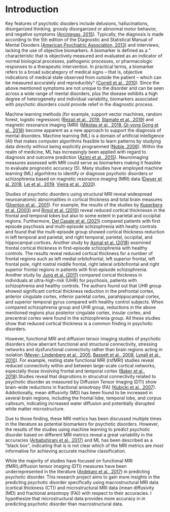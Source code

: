# Introduction

Key features of psychotic disoders include delusions, hallucinations, disorganized thinking, grossly disorganized or abnormal motor behavior, and negative symptoms ([Arciniegas, 2015](https://www.ncbi.nlm.nih.gov/pmc/articles/PMC4455840/)). Typically, the diagnosis is made according to the 5th edition of the Diagnostic and Statistical Manual of Mental Disoders ([American Psychiatric Association, 2013](https://psycnet.apa.org/record/2013-14907-000)) and interviews, lacking the use of objective biomarkers. A biomarker is defined as a " characteristic that is objectively measured and evaluated as an indicator of normal biological processes, pathogenic processes, or pharmacologic responses to a therapeutic intervention. In practical terms, a biomarker refers to a broad subcategory of medical signs – that is, objective indications of medical state observed from outside the patient – which can be measured accurately and reproducibly" ([Correll et al., 2010](https://pubmed.ncbi.nlm.nih.gov/20214698/)). Since the above mentioned symptoms are not unique to the disorder and can be seen across a wide range of mental disorders, plus the disease exhibits a high degree of heterogeneity and individual variability, biomarkers associated with psychotic disorders could provide relief in the diagnostic process. 

Machine learning methods (for example, support vector machines, random forest, logistic regression) ([Rezaii et al., 2019](https://www.nature.com/articles/s41537-019-0077-9), [Stamate et al., 2019](https://www.sciencedirect.com/science/article/pii/S0920996419301616?casa_token=NlqxH4KA11oAAAAA:uShKU5O6khxfPODAPxLEz5kbgw-LNeDWCZye1kc8Qvcih7ymMgDBbsGWKVV4CSh0UhoeUztT0w)) and magnetic resonance imaging (MRI) ([Mikolas et al., 2018](https://link.springer.com/article/10.1186/s12888-018-1678-y),[ Qi-yong Gong et al., 2018](https://academic.oup.com/schizophreniabulletin/article/46/1/17/5365736?login=false)) become apparent as a new approach to support the diagnosis of mental disorders. Machine learning (ML) is a domain of artificial intelligence (AI) that makes computer algorithms feasible to learn patterns by studying data directly without being explicitly programmed ([Noble, 2006](https://www.nature.com/articles/nbt1206-1565)). Within the realm of medicine, ML has increasingly been applied with regard to diagnosis and outcome prediction ([Azimi et al., 2015](https://pubmed.ncbi.nlm.nih.gov/24987050/.)). Neuroimaging measures assessed with MRI could serve as biomarkers making it feasible to evaluate prognostic accuracy (5).
Many studies have employed machine learning (ML) algorhitms to identify or diagnose psychotic disorders or schizophrenia based on magnetic resonance imaging (MRI) data ([Dwyer et al.,2018](https://academic.oup.com/schizophreniabulletin/article/44/5/1060/4911426), [Lei et al., 2019](https://cris.maastrichtuniversity.nl/en/publications/detecting-schizophrenia-at-the-level-of-the-individual-relative-d), [Vieira et al., 2020](https://www.ncbi.nlm.nih.gov/pmc/articles/PMC6942152/)). 

Studies of psychotic disorders using structural MRI reveal widespread neuroanatomic abnormalities in cortical thickness and total brain measures ([Shenton et al., 2001](https://www.ncbi.nlm.nih.gov/pmc/articles/PMC129100/)). For example, the results of the studies by [Kuperberg et al. (2003)](https://pubmed.ncbi.nlm.nih.gov/12963669/) and [Rimol et al. (2010)](https://pubmed.ncbi.nlm.nih.gov/20609836/) reveal reduced cortical thicknessn in the frontal and temporal lobes but also to some extent in parietal and occipital regions. Furthermore, [Del Casale et al. (2021)](http://www.architalbiol.org/index.php/aib/article/view/1593) compared patients with first episode psychosis and multi-episode schizophrenia with healty controls and found that the multi-episode group showed cortical thickness reduction in left temporal and parietal, and right temporal, parietal, occipital, and hippocampal cortices. Another study by [Asmal et al. (2018)](https://pubmed.ncbi.nlm.nih.gov/27572938/) examined frontal cortical thickness in first-episode schizophrenia with healthy controls. The results reveal reduced cortical thickness for a number of frontal regions such as left medial orbitofrontal, left superior frontal, left frontal pole, right rostral middle frontal, right lateral orbitofrontal and right superior frontal regions in patients with first-episode schizophrenia. Another study by [Jung et al. (2011)](https://pubmed.ncbi.nlm.nih.gov/20026559/) compared corical thickness in individuals at ultra-high-risk (UHR) for psychosis, patients with schizophrenia and healthy controls. The authors found out that UHR group showed significant cortical thickness  reduction in the prefrontal cortex, anterior cingulate cortex, inferior parietal cortex, parahippocampal cortex, and superior temporal gyrus compared with healthy control subjects. When compared schizophrenia group and UHR group, reductions in the above mentioned regions plus posterior cingulate cortex, insular cortex, and precentral cortex were found in the schizophrenia group. All these studies show that reduced cortical thickness is a common finding in psychotic disorders.

However, functional MRI and diffusion tensor imaging studies of psychotic disorders show aberrant functional and structural connectivity, stressing networks and dysfunctional connectivity rather than brain regions acting in isolation ([Meyer- Lindenberg et al., 2005](https://jamanetwork.com/journals/jamapsychiatry/article-abstract/208512), [Bassett et al., 2008](https://www.ncbi.nlm.nih.gov/pmc/articles/PMC2878961/), [Lynall et al., 2010](https://pubmed.ncbi.nlm.nih.gov/20631176/)). For example, resting state functional MRI (rsfMRI) studies reveal reduced connectivity within and between large-scale cortical networks, especially those involving frontal and temporal cortex ([Baker et al., 2019](https://pubmed.ncbi.nlm.nih.gov/30988201/)).Studies reveal that disprutions in strucutral connectivity related to psychotic disorder as measured by Diffusion Tensor Imaging (DTI) show brain-wide reductions in fractional anisotropy (FA) ([Kubicki et al., 2007](https://pubmed.ncbi.nlm.nih.gov/16023676/)). Addiotionally, mean diffusivity (MD) has been found to be increased in several brain regions, including the frontal lobe, temporal lobe, and corpus callosum, indicating increased water diffusion and potentially disrupted white matter microstructure. 

Due to those finding, these MRI metrics has been discussed multiple times in the literature as potential biomarkers for psychotic disorders. However, the results of the studies using machine learning to predict psychotic disorder based on different MRI metrics reveal a great variability in the accuracies ([Arbabshirani et al., 2017)](https://www.sciencedirect.com/science/article/abs/pii/S105381191600210X) and ML has been described as a "black box", indicating that is is not clear which of the MRI metrics are most informative for achieving accurate machine classification. 
 
 While the majority of studies have focused on functional MRI (fMRI),diffusion tensor imaging (DTI) measures have been underrepresented in the literature ([Ardekani et al., 2017](https://www.ncbi.nlm.nih.gov/pmc/articles/PMC2896986/#bib34)) in predicting psychotic disorder. This research project aims to gain more insights in the  predicting psychotic disorder specifically using macrostructural MRI data (cortical thickness (CT)) and microstructural MRI data (mean diffusivity (MD) and fractional anisotropy (FA)) with respect to their accuracies. I hypothesize that microstructural data provides more accuracy in in predicting psychotic disorder than macrostructural data.


 


